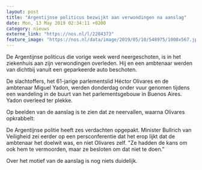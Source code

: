```yaml
---
layout: post
title: "Argentijnse politicus bezwijkt aan verwondingen na aanslag"
date: Mon, 13 May 2019 02:34:11 +0200
category: nieuws
externe_link: "https://nos.nl/l/2284373"
feature_image: "https://nos.nl/data/image/2019/05/10/548975/1008x567.jpg"
---
```


<p>De Argentijnse politicus die vorige week werd neergeschoten, is in het ziekenhuis aan zijn verwondingen overleden. Hij en een ambtenaar werden van dichtbij vanuit een geparkeerde auto beschoten.</p>
<p>De slachtoffers, het 61-jarige parlementslid Héctor Olivares en de ambtenaar Miguel Yadon, werden donderdag onder vuur genomen tijdens een wandeling in de buurt van het parlementsgebouw in Buenos Aires. Yadon overleed ter plekke.</p>
<p>Op beelden van de aanslag is te zien dat ze neervallen, waarna Olivares opkrabbelt:</p>
<p>De Argentijnse politie heeft zes verdachten opgepakt. Minister Bullrich van Veiligheid zei eerder op een persconferentie dat het erop lijkt dat de ambtenaar het doelwit was, en niet Olivares zelf. "Ze hadden de kans om ook hem te vermoorden, maar ze besloten om dat niet te doen."</p>
<p>Over het motief van de aanslag is nog niets duidelijk.</p>
